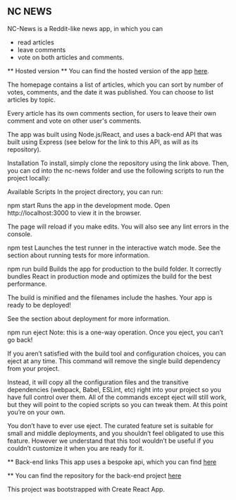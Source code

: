 ## **NC NEWS**

NC-News is a Reddit-like news app, in which you can

- read articles
- leave comments
- vote on both articles and comments.

** Hosted version **
You can find the hosted version of the app [here](https://nc-nooz.netlify.app/).

The homepage contains a list of articles, which you can sort by number of votes, comments, and the date it was published. You can choose to list articles by topic.

Every article has its own comments section, for users to leave their own comment and vote on other user's comments.

The app was built using Node.js/React, and uses a back-end API that was built using Express (see below for the link to this API, as will as its repository).

Installation To install, simply clone the repository using the link above. Then, you can cd into the nc-news folder and use the following scripts to run the project locally:

Available Scripts In the project directory, you can run:

npm start Runs the app in the development mode. Open http://localhost:3000 to view it in the browser.

The page will reload if you make edits. You will also see any lint errors in the console.

npm test Launches the test runner in the interactive watch mode. See the section about running tests for more information.

npm run build Builds the app for production to the build folder. It correctly bundles React in production mode and optimizes the build for the best performance.

The build is minified and the filenames include the hashes. Your app is ready to be deployed!

See the section about deployment for more information.

npm run eject Note: this is a one-way operation. Once you eject, you can’t go back!

If you aren’t satisfied with the build tool and configuration choices, you can eject at any time. This command will remove the single build dependency from your project.

Instead, it will copy all the configuration files and the transitive dependencies (webpack, Babel, ESLint, etc) right into your project so you have full control over them. All of the commands except eject will still work, but they will point to the copied scripts so you can tweak them. At this point you’re on your own.

You don’t have to ever use eject. The curated feature set is suitable for small and middle deployments, and you shouldn’t feel obligated to use this feature. However we understand that this tool wouldn’t be useful if you couldn’t customize it when you are ready for it.

** Back-end links This app uses a bespoke api, which you can find [here](https://h-e-r-o-i-k.herokuapp.com/)

** You can find the repository for the back-end project [here](https://github.com/northcoders/be-nc-news)

This project was bootstrapped with Create React App.

